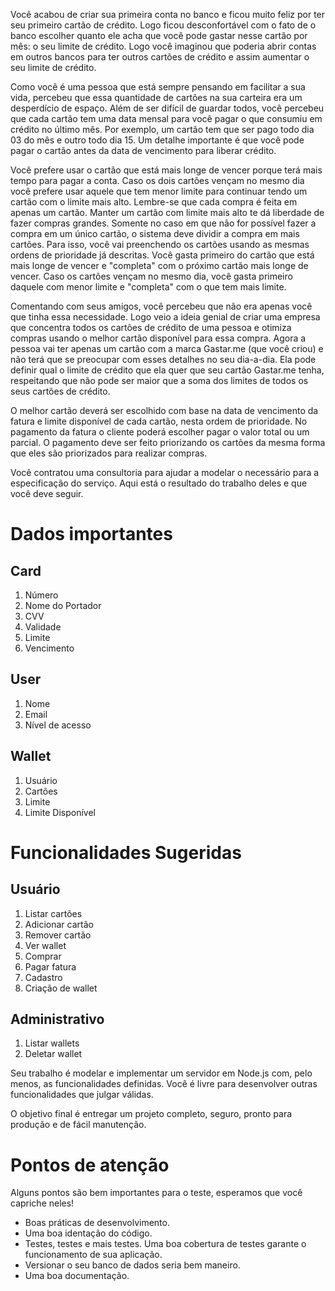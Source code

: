 Você acabou de criar sua primeira conta no banco e ficou muito feliz por ter seu primeiro cartão de crédito. Logo ficou desconfortável com o fato de o banco escolher quanto ele acha que você pode gastar nesse cartão por mês: o seu limite de crédito. Logo você imaginou que poderia abrir contas em outros bancos para ter outros cartões de crédito e assim aumentar o seu limite de crédito.

Como você é uma pessoa que está sempre pensando em facilitar a sua vida, percebeu que essa quantidade de cartões na sua carteira era um desperdício de espaço. Além de ser difícil de guardar todos, você percebeu que cada cartão tem uma data mensal para você pagar o que consumiu em crédito no último mês. Por exemplo, um cartão tem que ser pago todo dia 03 do mês e outro todo dia 15. Um detalhe importante é que você pode pagar o cartão antes da data de vencimento para liberar crédito.

Você prefere usar o cartão que está mais longe de vencer porque terá mais tempo para pagar a conta. Caso os dois cartões vençam no mesmo dia você prefere usar aquele que tem menor limite para continuar tendo um cartão com o limite mais alto. Lembre-se que cada compra é feita em apenas um cartão. Manter um cartão com limite mais alto te dá liberdade de fazer compras grandes. Somente no caso em que não for possível fazer a compra em um único cartão, o sistema deve dividir a compra em mais cartões. Para isso, você vai preenchendo os cartões usando as mesmas ordens de prioridade já descritas. Você gasta primeiro do cartão que está mais longe de vencer e "completa" com o próximo cartão mais longe de vencer. Caso os cartões vençam no mesmo dia, você gasta primeiro daquele com menor limite e "completa" com o que tem mais limite.

Comentando com seus amigos, você percebeu que não era apenas você que tinha essa necessidade. Logo veio a ideia genial de criar uma empresa que concentra todos os cartões de crédito de uma pessoa e otimiza compras usando o melhor cartão disponível para essa compra. Agora a pessoa vai ter apenas um cartão com a marca Gastar.me (que você criou) e não terá que se preocupar com esses detalhes no seu dia-a-dia. Ela pode definir qual o limite de crédito que ela quer que seu cartão Gastar.me tenha, respeitando que não pode ser maior que a soma dos limites de todos os seus cartões de crédito.

O melhor cartão deverá ser escolhido com base na data de vencimento da fatura e limite disponível de cada cartão, nesta ordem de prioridade. No pagamento da fatura o cliente poderá escolher pagar o valor total ou um parcial. O pagamento deve ser feito priorizando os cartões da mesma forma que eles são priorizados para realizar compras.

Você contratou uma consultoria para ajudar a modelar o necessário para a especificação do serviço. Aqui está o resultado do trabalho deles e que você deve seguir.

# Dados importantes

## Card

1. Número
2. Nome do Portador
3. CVV
4. Validade
5. Limite
6. Vencimento

## User

1. Nome
2. Email
3. Nível de acesso

## Wallet

1. Usuário
2. Cartões
3. Limite
4. Limite Disponível

# Funcionalidades Sugeridas

## Usuário

1. Listar cartões
2. Adicionar cartão
3. Remover cartão
4. Ver wallet
5. Comprar
6. Pagar fatura
7. Cadastro
8. Criação de wallet

## Administrativo

1. Listar wallets
2. Deletar wallet

Seu trabalho é modelar e implementar um servidor em Node.js com, pelo menos, as funcionalidades definidas. Você é livre para desenvolver outras funcionalidades que julgar válidas.

O objetivo final é entregar um projeto completo, seguro, pronto para produção e de fácil manutenção.

# Pontos de atenção

Alguns pontos são bem importantes para o teste, esperamos que você capriche neles!

- Boas práticas de desenvolvimento.
- Uma boa identação do código.
- Testes, testes e mais testes. Uma boa cobertura de testes garante o
  funcionamento de sua aplicação.
- Versionar o seu banco de dados seria bem maneiro.
- Uma boa documentação.
